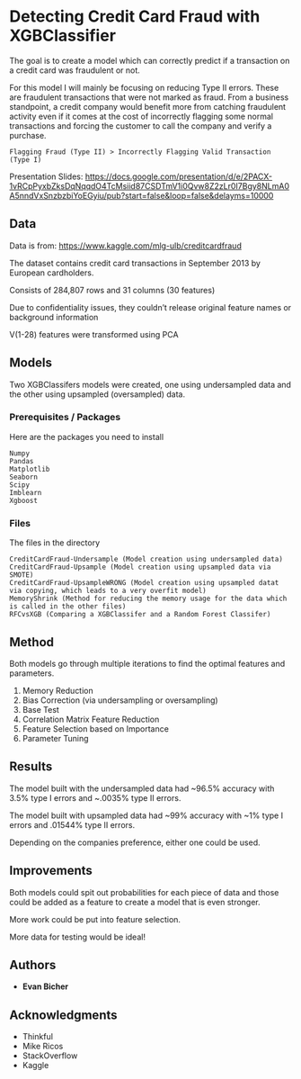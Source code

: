 # Detecting Credit Card Fraud with XGBClassifier

The goal is to create a model which can correctly predict if a transaction on a credit card was fraudulent or not.

For this model I will mainly be focusing on reducing Type II errors. These are fraudulent transactions that were not marked as fraud. From a business standpoint, a credit company would benefit more from catching fraudulent activity even if it comes at the cost of incorrectly flagging some normal transactions and forcing the customer to call the company and verify a purchase. 
    
    Flagging Fraud (Type II) > Incorrectly Flagging Valid Transaction (Type I)
    
Presentation Slides: https://docs.google.com/presentation/d/e/2PACX-1vRCpPyxbZksDqNqqdO4TcMsiid87CSDTmV1i0Qvw8Z2zLr0I7Bgy8NLmA0A5nndVxSnzbzbiYoEGyiu/pub?start=false&loop=false&delayms=10000

## Data

Data is from: https://www.kaggle.com/mlg-ulb/creditcardfraud

The dataset contains credit card transactions in September 2013 by European cardholders. 

Consists of 284,807 rows and 31 columns (30 features)

Due to confidentiality issues, they couldn’t release original feature names or background information

V(1-28) features were transformed using PCA


## Models

Two XGBClassifers models were created, one using undersampled data and the other using upsampled (oversampled) data.

### Prerequisites / Packages

Here are the packages you need to install

```
Numpy
Pandas
Matplotlib
Seaborn
Scipy
Imblearn
Xgboost

```

### Files

The files in the directory

```
CreditCardFraud-Undersample (Model creation using undersampled data)
CreditCardFraud-Upsample (Model creation using upsampled data via SMOTE)
CreditCardFraud-UpsampleWRONG (Model creation using upsampled datat via copying, which leads to a very overfit model)
MemoryShrink (Method for reducing the memory usage for the data which is called in the other files)
RFCvsXGB (Comparing a XGBClassifer and a Random Forest Classifer)

```

## Method

Both models go through multiple iterations to find the optimal features and parameters.

1. Memory Reduction
2. Bias Correction (via undersampling or oversampling)
3. Base Test
4. Correlation Matrix Feature Reduction
5. Feature Selection based on Importance
6. Parameter Tuning

## Results

The model built with the undersampled data had ~96.5% accuracy with 3.5% type I errors and ~.0035% type II errors.

The model built with upsampled data had ~99% accuracy with ~1% type I errors and .01544% type II errors. 

Depending on the companies preference, either one could be used.

## Improvements

Both models could spit out probabilities for each piece of data and those could be added as a feature to create a model that is even stronger.

More work could be put into feature selection.

More data for testing would be ideal!

## Authors

* **Evan Bicher**

## Acknowledgments

* Thinkful
* Mike Ricos
* StackOverflow
* Kaggle

